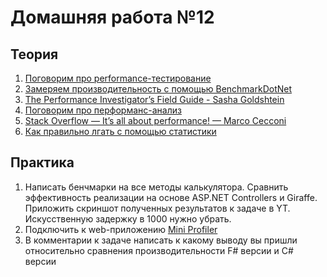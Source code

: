 # Домашняя работа №12

## Теория
1.  [Поговорим про performance-тестирование](https://www.youtube.com/watch?v=LEy3_2ZzWpk)
2.  [Замеряем производительность с помощью BenchmarkDotNet](https://habr.com/ru/post/277177/)
3.  [The Performance Investigator’s Field Guide - Sasha Goldshtein](https://www.youtube.com/watch?v=LgAtQF_XvTw)
4.  [Поговорим про перформанс-анализ](https://www.youtube.com/watch?v=gc3yVybPuaY)
5.  [Stack Overflow — It’s all about performance! — Marco Cecconi](https://www.youtube.com/watch?v=9_pluQPfbBk)
6.  [Как правильно лгать с помощью статистики](https://habr.com/ru/post/217545/)

## Практика
1.  Написать бенчмарки на все методы калькулятора. Сравнить эффективность реализации на основе ASP.NET Controllers и Giraffe. Приложить скриншот полученных результатов к задаче в YT. Искусственную задержку в 1000 нужно убрать.
2.  Подключить к web-приложению [Mini Profiler](https://miniprofiler.com)
3.  В комментарии к задаче написать к какому выводу вы пришли относительно сравнения производительности F# версии и C# версии